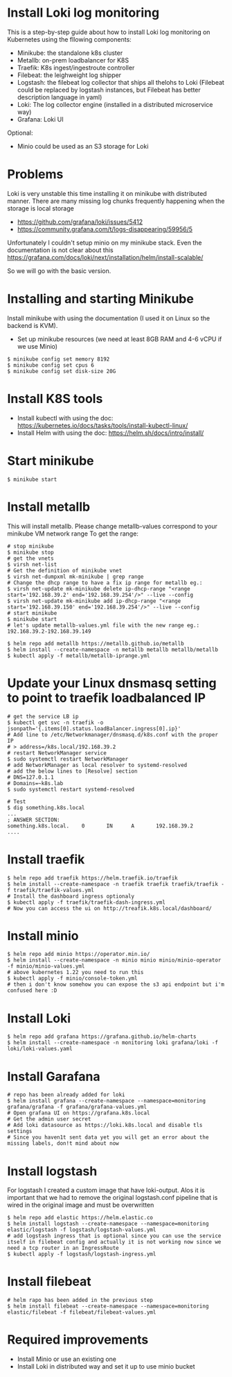 # Install Loki log monitoring

This is a step-by-step guide about how to install Loki log monitoring on Kubernetes using the fllowing components:
* Minikube: the standalone k8s cluster
* Metallb: on-prem loadbalancer for K8S 
* Traefik: K8s ingest/ingestroute controller
* Filebeat: the leighweight log shipper
* Logstash: the filebeat log collector that ships all thelohs to Loki (Filebeat could be replaced by logstash instances, but Filebeat has better description language in yaml)
* Loki: The log collector engine (installed in a distributed microservice way)
* Grafana: Loki UI

Optional:

* Minio could be used as an S3 storage for Loki

# Problems

Loki is very unstable this time installing it on minikube with distributed manner. There are many missing log chunks frequently happening when the storage is local storage
* https://github.com/grafana/loki/issues/5412
* https://community.grafana.com/t/logs-disappearing/59956/5

Unfortunately I couldn't setup minio on my minikube stack. Even the documentation is not clear about this  https://grafana.com/docs/loki/next/installation/helm/install-scalable/

So we will go with the basic version.

# Installing and starting Minikube

Install minikube with using the documentation (I used it on Linux so the backend is KVM).

* Set up minikube resources (we need at least 8GB RAM and 4-6 vCPU if we use Minio)
```
$ minikube config set memory 8192
$ minikube config set cpus 6
$ minikube config set disk-size 20G
```

# Install K8S tools

* Install kubectl with using the doc: https://kubernetes.io/docs/tasks/tools/install-kubectl-linux/
* Install Helm with using the doc: https://helm.sh/docs/intro/install/

# Start minikube

```
$ minikube start
```

# Install metallb

This will install metallb. Please change metallb-values correspond to your minikube VM network range
To get the range:
```
# stop minikube
$ minikube stop
# get the vnets
$ virsh net-list
# Get the definition of minikube vnet
$ virsh net-dumpxml mk-minikube | grep range
# Change the dhcp range to have a fix ip range for metallb eg.:
$ virsh net-update mk-minikube delete ip-dhcp-range "<range start='192.168.39.2' end='192.168.39.254'/>" --live --config
$ virsh net-update mk-minikube add ip-dhcp-range "<range start='192.168.39.150' end='192.168.39.254'/>" --live --config
# start minikube
$ minikube start
# let's update metallb-values.yml file with the new range eg.: 192.168.39.2-192.168.39.149
```

```
$ helm repo add metallb https://metallb.github.io/metallb
$ helm install --create-namespace -n metallb metallb metallb/metallb
$ kubectl apply -f metallb/metallb-iprange.yml
```

# Update your Linux dnsmasq setting to point to traefik loadbalanced IP

``` 
# get the service LB ip
$ kubectl get svc -n traefik -o jsonpath='{.items[0].status.loadBalancer.ingress[0].ip}'
# Add line to /etc/Networkmanager/dnsmasq.d/k8s.conf with the proper IP
# > address=/k8s.local/192.168.39.2
# restart NetworkManager service
$ sudo systemctl restart NetworkManager
# add NetworkManager as local resolver to systemd-resolved
# add the below lines to [Resolve] section
# DNS=127.0.1.1 
# Domains=~k8s.lab
$ sudo systemctl restart systemd-resolved

# Test
$ dig something.k8s.local
...
; ANSWER SECTION:
something.k8s.local.    0       IN      A       192.168.39.2
....
```

# Install traefik

```
$ helm repo add traefik https://helm.traefik.io/traefik
$ helm install --create-namespace -n traefik traefik traefik/traefik -f traefik/traefik-values.yml
# Install the dashboard ingress optionaly
$ kubectl apply -f traefik/traefik-dash-ingress.yml
# Now you can access the ui on http://treafik.k8s.local/dashboard/
```

# Install minio

```
$ helm repo add minio https://operator.min.io/
$ helm install --create-namespace -n minio minio minio/minio-operator -f minio/minio-values.yml
# above kubernetes 1.22 you need to run this
$ kubectl apply -f minio/console-token.yml
# then i don't know somehow you can expose the s3 api endpoint but i'm confused here :D
```

# Install Loki

```
$ helm repo add grafana https://grafana.github.io/helm-charts
$ helm install --create-namespace -n monitoring loki grafana/loki -f loki/loki-values.yaml
```

# Install Garafana

```
# repo has been already added for loki
$ helm install grafana --create-namespace --namespace=monitoring grafana/grafana -f grafana/grafana-values.yml
# Open grafana UI on https://grafana.k8s.local
# Get the admin user secret 
# Add loki datasource as https://loki.k8s.local and disable tls settings
# Since you haven1t sent data yet you will get an error about the missing labels, don!t mind about now
```

# Install logstash

For logstash I created a custom image that have loki-output. Alos it is important that we had to remove the original logstash.conf pipeline that is wired in the original image and must be overwritten

```
$ helm repo add elastic https://helm.elastic.co
$ helm install logstash --create-namespace --namespace=monitoring elastic/logstash -f logstash/logstash-values.yml
# add logstash ingress that is optional since you can use the service itself in filebeat config and actually it is not working now since we need a tcp router in an IngressRoute
$ kubectl apply -f logstash/logstash-ingress.yml
```

# Install filebeat

```
# helm rapo has been added in the previous step
$ helm install filebeat --create-namespace --namespace=monitoring elastic/filebeat -f filebeat/filebeat-values.yml
```


# Required improvements

* Install Minio or use an existing one
* Install Loki in distributed way and set it up to use minio bucket

